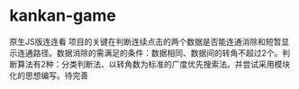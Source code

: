 kankan-game
===========
原生JS版连连看
项目的关键在判断连续点击的两个数据是否能连通消除和短暂显示连通路径。数据消除的需满足的条件：数据相同、数据间的转角不超过2个。判断算法有2种：分类判断法、以转角数为标准的广度优先搜索法。并尝试采用模块化的思想编写。待完善

